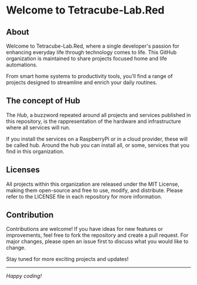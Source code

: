 # Welcome to Tetracube-Lab.Red

## About

Welcome to Tetracube-Lab.Red, where a single developer's passion for enhancing everyday life through technology comes to life. This GitHub organization is maintained 
to share projects focused home and life automations. 

From smart home systems to productivity tools, you'll find a range of projects designed to streamline and enrich your daily routines.

## The concept of Hub

The *Hub*, a buzzword repeated around all projects and services published in this repository, is the rappresentation of the hardware and infrastructure where 
all services will run.

If you install the services on a RaspberryPi or in a cloud provider, these will be called hub. Around the hub you can install all, or some, services that
you find in this organization.

## Licenses

All projects within this organization are released under the MIT License, making them open-source and free to use, modify, and distribute. Please refer to the LICENSE file in each repository for more information.

## Contribution

Contributions are welcome! If you have ideas for new features or improvements, feel free to fork the repository and create a pull request. For major changes, please open an issue first to discuss what you would like to change.

Stay tuned for more exciting projects and updates!

---

*Happy coding!*